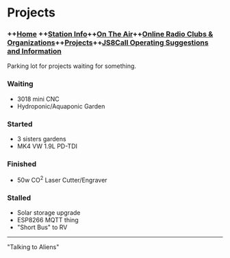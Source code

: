 
  

# Projects

### ++[Home](home.md) ++[Station Info](station.md)++[On The Air](ontheair.md)++[Online Radio Clubs & Organizations](clubs.md)++[Projects](projects.md)++[JS8Call Operating Suggestions and Information](js8help.md)
Parking lot for projects waiting for something. 


  ### Waiting
  - 3018 mini CNC
  - Hydroponic/Aquaponic Garden

 ### Started  
 - 3 sisters gardens
 - MK4 VW 1.9L PD-TDI

 ### Finished
  - 50w CO<sup>2</sup> Laser Cutter/Engraver 
 ### Stalled
 - Solar storage upgrade
 - ESP8266 MQTT thing
- "Short Bus" to RV
---
  "Talking to Aliens" 
<!--stackedit_data:
eyJoaXN0b3J5IjpbLTExOTYwNzQzOCw4MzI0ODgxMDgsMTMwMT
MxNjcyMiw1NTAzMDMyOTQsMTQyODg3MjQ0MSw4NjQwMjcyNTNd
fQ==
-->